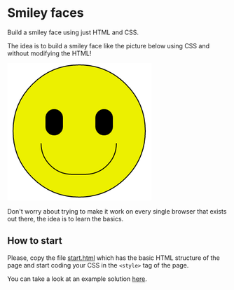 # Smiley faces

Build a smiley face using just HTML and CSS.

The idea is to build a smiley face like the picture below using CSS and without
modifying the HTML!

![smiley](./example.png)

Don't worry about trying to make it work on every single browser that exists out
there, the idea is to learn the basics.

## How to start

Please, copy the file [start.html](./start.html) which has the basic HTML
structure of the page and start coding your CSS in the `<style>` tag of the page.

You can take a look at an example solution [here](./example.html).
